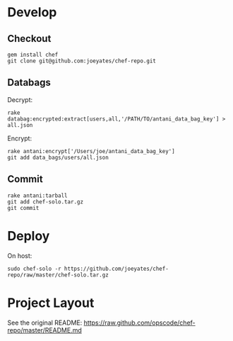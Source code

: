 Develop
=======

Checkout
--------

```shell
gem install chef
git clone git@github.com:joeyates/chef-repo.git
```

Databags
--------

Decrypt:

```shell
rake databag:encrypted:extract[users,all,'/PATH/TO/antani_data_bag_key'] > all.json
```

Encrypt:
```shell
rake antani:encrypt['/Users/joe/antani_data_bag_key']
git add data_bags/users/all.json
```

Commit
------

```shell
rake antani:tarball
git add chef-solo.tar.gz
git commit
```

Deploy
======

On host:
```shell
sudo chef-solo -r https://github.com/joeyates/chef-repo/raw/master/chef-solo.tar.gz
```

Project Layout
==============

See the original README: https://raw.github.com/opscode/chef-repo/master/README.md

